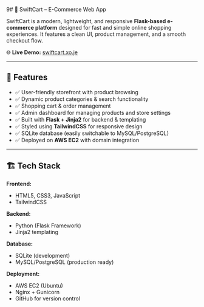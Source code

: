 9# 🛒 SwiftCart – E-Commerce Web App  

SwiftCart is a modern, lightweight, and responsive **Flask-based e-commerce platform** designed for fast and simple online shopping experiences. It features a clean UI, product management, and a smooth checkout flow.  

🌐 **Live Demo:** [swiftcart.xo.je](https://swiftcart.xo.je)  

---

## 🚀 Features  

- ✅ User-friendly storefront with product browsing  
- ✅ Dynamic product categories & search functionality  
- ✅ Shopping cart & order management  
- ✅ Admin dashboard for managing products and store settings  
- ✅ Built with **Flask + Jinja2** for backend & templating  
- ✅ Styled using **TailwindCSS** for responsive design  
- ✅ SQLite database (easily switchable to MySQL/PostgreSQL)  
- ✅ Deployed on **AWS EC2** with domain integration  

---

## 🏗️ Tech Stack  

**Frontend:**  
- HTML5, CSS3, JavaScript  
- TailwindCSS  

**Backend:**  
- Python (Flask Framework)  
- Jinja2 templating  

**Database:**  
- SQLite (development)  
- MySQL/PostgreSQL (production ready)  

**Deployment:**  
- AWS EC2 (Ubuntu)  
- Nginx + Gunicorn  
- GitHub for version control  
